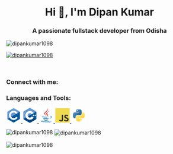 <h1 align="center">Hi 👋, I'm Dipan Kumar</h1>
<h3 align="center">A passionate fullstack developer from Odisha</h3>

<p align="left"> <img src="https://komarev.com/ghpvc/?username=dipankumar1098&label=Profile%20views&color=0e75b6&style=flat" alt="dipankumar1098" /> </p>

<p align="left"> <a href="https://github.com/ryo-ma/github-profile-trophy"><img src="https://github-profile-trophy.vercel.app/?username=dipankumar1098" alt="dipankumar1098" /></a> </p>

<p align="left"> <a href="https://twitter.com/" target="blank"><img src="https://img.shields.io/twitter/follow/?logo=twitter&style=for-the-badge" alt="" /></a> </p>

<h3 align="left">Connect with me:</h3>
<p align="left">
</p>

<h3 align="left">Languages and Tools:</h3>
<p align="left"> <a href="https://www.cprogramming.com/" target="_blank" rel="noreferrer"> <img src="https://raw.githubusercontent.com/devicons/devicon/master/icons/c/c-original.svg" alt="c" width="40" height="40"/> </a> <a href="https://www.w3schools.com/cpp/" target="_blank" rel="noreferrer"> <img src="https://raw.githubusercontent.com/devicons/devicon/master/icons/cplusplus/cplusplus-original.svg" alt="cplusplus" width="40" height="40"/> </a> <a href="https://www.java.com" target="_blank" rel="noreferrer"> <img src="https://raw.githubusercontent.com/devicons/devicon/master/icons/java/java-original.svg" alt="java" width="40" height="40"/> </a> <a href="https://developer.mozilla.org/en-US/docs/Web/JavaScript" target="_blank" rel="noreferrer"> <img src="https://raw.githubusercontent.com/devicons/devicon/master/icons/javascript/javascript-original.svg" alt="javascript" width="40" height="40"/> </a> <a href="https://www.python.org" target="_blank" rel="noreferrer"> <img src="https://raw.githubusercontent.com/devicons/devicon/master/icons/python/python-original.svg" alt="python" width="40" height="40"/> </a> </p>

<p><img align="left" src="https://github-readme-stats.vercel.app/api/top-langs?username=dipankumar1098&show_icons=true&locale=en&layout=compact" alt="dipankumar1098" /></p>

<p>&nbsp;<img align="center" src="https://github-readme-stats.vercel.app/api?username=dipankumar1098&show_icons=true&locale=en" alt="dipankumar1098" /></p>

<p><img align="center" src="https://github-readme-streak-stats.herokuapp.com/?user=dipankumar1098&" alt="dipankumar1098" /></p>
